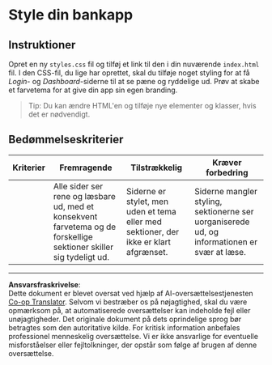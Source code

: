 <!--
CO_OP_TRANSLATOR_METADATA:
{
  "original_hash": "474f3ab1ee755ca980fc9104a0316e17",
  "translation_date": "2025-08-26T22:57:50+00:00",
  "source_file": "7-bank-project/2-forms/assignment.md",
  "language_code": "da"
}
-->
# Style din bankapp

## Instruktioner

Opret en ny `styles.css` fil og tilføj et link til den i din nuværende `index.html` fil. I den CSS-fil, du lige har oprettet, skal du tilføje noget styling for at få *Login*- og *Dashboard*-siderne til at se pæne og ryddelige ud. Prøv at skabe et farvetema for at give din app sin egen branding.

> Tip: Du kan ændre HTML'en og tilføje nye elementer og klasser, hvis det er nødvendigt.

## Bedømmelseskriterier

| Kriterier | Fremragende                                                                                                            | Tilstrækkelig                                                                  | Kræver forbedring                                                                             |
| --------- | ---------------------------------------------------------------------------------------------------------------------- | ------------------------------------------------------------------------------ | --------------------------------------------------------------------------------------------- |
|           | Alle sider ser rene og læsbare ud, med et konsekvent farvetema og de forskellige sektioner skiller sig tydeligt ud.    | Siderne er stylet, men uden et tema eller med sektioner, der ikke er klart afgrænset. | Siderne mangler styling, sektionerne ser uorganiserede ud, og informationen er svær at læse. |

---

**Ansvarsfraskrivelse**:  
Dette dokument er blevet oversat ved hjælp af AI-oversættelsestjenesten [Co-op Translator](https://github.com/Azure/co-op-translator). Selvom vi bestræber os på nøjagtighed, skal du være opmærksom på, at automatiserede oversættelser kan indeholde fejl eller unøjagtigheder. Det originale dokument på dets oprindelige sprog bør betragtes som den autoritative kilde. For kritisk information anbefales professionel menneskelig oversættelse. Vi er ikke ansvarlige for eventuelle misforståelser eller fejltolkninger, der opstår som følge af brugen af denne oversættelse.
